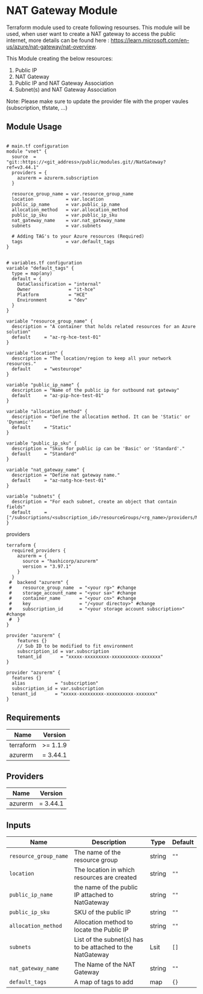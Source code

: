 # NAT Gateway Module

Terraform module used to create following resourses. This module will be used, when  user want to create a NAT gateway to access the public internet, more details can be found here : https://learn.microsoft.com/en-us/azure/nat-gateway/nat-overview.

This Module creating the below resources:

1. Public IP
2. NAT Gateway
3. Public IP and NAT Gateway Association
4. Subnet(s) and NAT Gateway Association

Note: Please make sure to update the provider file with the proper vaules (subscription, tfstate, ...)

## Module Usage

```hcl

# main.tf configuration
module "vnet" {
  source  = "git::https://<git_address>/public/modules.git//NatGateway?ref=v3.44.1"
  providers = {
    azurerm = azurerm.subscription
  }

  resource_group_name = var.resource_group_name
  location            = var.location
  public_ip_name      = var.public_ip_name
  allocation_method   = var.allocation_method
  public_ip_sku       = var.public_ip_sku
  nat_gateway_name    = var.nat_gateway_name
  subnets             = var.subnets
    
  # Adding TAG's to your Azure resources (Required)
  tags                = var.default_tags
}
```

```hcl

# variables.tf configuration
variable "default_tags" {
  type = map(any)
  default = {
    DataClassification = "internal"
    Owner              = "it-hce"
    Platform           = "HCE"
    Environment        = "dev"
  }
}

variable "resource_group_name" {
  description = "A container that holds related resources for an Azure solution"
  default     = "az-rg-hce-test-01"
}

variable "location" {
  description = "The location/region to keep all your network resources."
  default     = "westeurope"
}

variable "public_ip_name" {
  description = "Name of the public ip for outbound nat gateway"
  default     = "az-pip-hce-test-01"
}

variable "allocation_method" {
  description = "Define the allocation method. It can be 'Static' or 'Dynamic'"
  default     = "Static"
}

variable "public_ip_sku" {
  description = "Skus for public ip can be 'Basic' or 'Standard'."
  default     = "Standard"
}

variable "nat_gateway_name" {
  description = "Define nat gateway name."
  default     = "az-natg-hce-test-01"
}

variable "subnets" {
  description = "For each subnet, create an object that contain fields"
  default     = ["/subscriptions/<subscription_id>/resourceGroups/<rg_name>/providers/Microsoft.Network/virtualNetworks/<vnet_name>/subnets/<subnet_name1>","/subscriptions/<subscription_id>/resourceGroups/<rg_name>/providers/Microsoft.Network/virtualNetworks/<vnet_name>/subnets/<subnet_name2>"]
}

```
providers
```
terraform {
  required_providers {
    azurerm = {
      source = "hashicorp/azurerm"
      version = "3.97.1"
    }
  }
 #  backend "azurerm" {
 #    resource_group_name  = "<your rg>" #change
 #    storage_account_name = "<your sa>" #change
 #    container_name       = "<your cn>" #change
 #    key                  = "/<your directoy>" #change
 #    subscription_id      = "<your storage account subscription>" #change
 #  }
}

provider "azurerm" {
    features {}
    // Sub ID to be modified to fit environment
    subscription_id = var.subscription 
    tenant_id       = "xxxxx-xxxxxxxxx-xxxxxxxxxx-xxxxxxx"
}

provider "azurerm" {
  features {}
  alias           = "subscription"
  subscription_id = var.subscription 
  tenant_id       = "xxxxx-xxxxxxxxx-xxxxxxxxxx-xxxxxxx"
}
```

## Requirements

Name | Version
-----|--------
terraform | >= 1.1.9
azurerm | = 3.44.1

## Providers

| Name | Version |
|------|---------|
azurerm | = 3.44.1

## Inputs

Name | Description | Type | Default
---- | ----------- | ---- | -------
`resource_group_name` | The name of the resource group | string | `""`
`location`|The location in which resources are created| string | `""`
`public_ip_name`|the name of the public IP attached to NatGateway |string|`""`
`public_ip_sku` | SKU of the public IP | string |`""`
`allocation_method`|Allocation method to locate the Public IP| string | `""`
`subnets`|List of the subnet(s) has to be attached to the NatGateway |Lsit|`[]`
`nat_gateway_name`| The Name of the NAT Gateway|string|`""`
`default_tags`|A map of tags to add |map|`{}`
